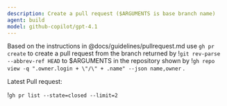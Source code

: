```yaml
---
description: Create a pull request ($ARGUMENTS is base branch name)
agent: build
model: github-copilot/gpt-4.1
---
```


Based on the instructions in @docs/guidelines/pullrequest.md use `gh pr create`
to create a pull request from the branch returned by
!`git rev-parse --abbrev-ref HEAD` to $ARGUMENTS in the repository shown by
!`gh repo view -q ".owner.login + \"/\" + .name" --json name,owner` .

Latest Pull request:

!`gh pr list --state=closed --limit=2`
